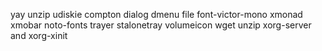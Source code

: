yay
unzip
udiskie
compton
dialog
dmenu
file
font-victor-mono
xmonad
xmobar
noto-fonts
trayer
stalonetray
volumeicon
wget
unzip
xorg-server and xorg-xinit